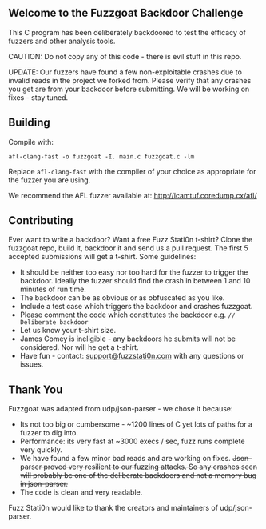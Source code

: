 Welcome to the Fuzzgoat Backdoor Challenge
------------------------------------------

This C program has been deliberately backdoored to test the efficacy of fuzzers and other analysis tools. 

CAUTION: Do not copy any of this code - there is evil stuff in this repo.

UPDATE: Our fuzzers have found a few non-exploitable crashes due to invalid reads in the project we forked from. Please verify that any crashes you get are from your backdoor before submitting. We will be working on fixes - stay tuned.

Building
----------

Compile with:

`afl-clang-fast -o fuzzgoat -I. main.c fuzzgoat.c -lm`

Replace `afl-clang-fast` with the compiler of your choice as appropriate for the fuzzer you are using.

We recommend the AFL fuzzer available at: http://lcamtuf.coredump.cx/afl/


Contributing
------------
Ever want to write a backdoor? Want a free Fuzz Stati0n t-shirt? Clone the fuzzgoat repo, build it, backdoor it and send us a pull request. The first 5 accepted submissions will get a t-shirt. Some guidelines:

* It should be neither too easy nor too hard for the fuzzer to trigger the backdoor. Ideally the fuzzer should find the crash in between 1 and 10 minutes of run time.
* The backdoor can be as obvious or as obfuscated as you like.
* Include a test case which triggers the backdoor and crashes fuzzgoat.
* Please comment the code which constitutes the backdoor e.g. `// Deliberate backdoor`
* Let us know your t-shirt size.
* James Comey is ineligible - any backdoors he submits will not be considered. Nor will he get a t-shirt.
* Have fun - contact: support@fuzzstati0n.com with any questions or issues.

Thank You
---------
Fuzzgoat was adapted from udp/json-parser - we chose it because:

* Its not too big or cumbersome - ~1200 lines of C yet lots of paths for a fuzzer to dig into.
* Performance: its very fast at ~3000 execs / sec, fuzz runs complete very quickly.
* We have found a few minor bad reads and are working on fixes. ~~Json-parser proved very resilient to our fuzzing attacks. So any crashes seen will probably be one of the deliberate backdoors and not a memory bug in json-parser.~~
* The code is clean and very readable.

Fuzz Stati0n would like to thank the creators and maintainers of udp/json-parser. 
